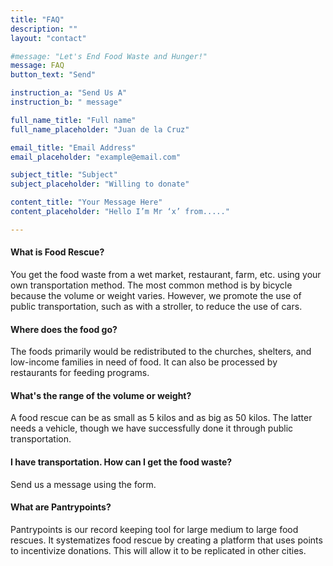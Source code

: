 ```yaml
---
title: "FAQ"
description: ""
layout: "contact"

#message: "Let's End Food Waste and Hunger!"
message: FAQ
button_text: "Send"

instruction_a: "Send Us A"
instruction_b: " message"

full_name_title: "Full name"
full_name_placeholder: "Juan de la Cruz"

email_title: "Email Address"
email_placeholder: "example@email.com"

subject_title: "Subject"
subject_placeholder: "Willing to donate"

content_title: "Your Message Here"
content_placeholder: "Hello I’m Mr ‘x’ from....."

---
```


#### What is Food Rescue?

You get the food waste from a wet market, restaurant, farm, etc. using your own transportation method. The most common method is by bicycle because the volume or weight varies. However, we promote the use of public transportation, such as with a stroller, to reduce the use of cars.

#### Where does the food go?

The foods primarily would be redistributed to the churches, shelters, and low-income families in need of food. It can also be processed by restaurants for feeding programs.

#### What's the range of the volume or weight?

A food rescue can be as small as 5 kilos and as big as 50 kilos. The latter needs a vehicle, though we have successfully done it through public transportation.

#### I have transportation. How can I get the food waste?

Send us a message using the form.

#### What are Pantrypoints?

Pantrypoints is our record keeping tool for large medium to large food rescues. It systematizes food rescue by creating a platform that uses points to incentivize donations. This will allow it to be replicated in other cities.

